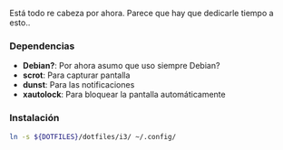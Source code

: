 Está todo re cabeza por ahora. Parece que hay que dedicarle tiempo a esto..

### Dependencias
* __Debian?__: Por ahora asumo que uso siempre Debian?
* __scrot__: Para capturar pantalla
* __dunst__: Para las notificaciones
* __xautolock__: Para bloquear la pantalla automáticamente

### Instalación
```bash
ln -s ${DOTFILES}/dotfiles/i3/ ~/.config/
```

